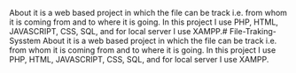 About
it is a web based project in which the file can be track i.e. from whom it is coming from and to where it is going. In this project I use PHP, HTML, JAVASCRIPT, CSS, SQL, and for local server I use XAMPP.# File-Traking-Sysstem
About it is a web based project in which the file can be track i.e. from whom it is coming from and to where it is going. In this project I use PHP, HTML, JAVASCRIPT, CSS, SQL, and for local server I use XAMPP.
